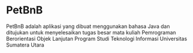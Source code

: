 # PetBnB
PetBnB adalah aplikasi yang dibuat menggunakan bahasa Java dan ditujukan untuk menyelesaikan tugas besar mata kuliah Pemrograman Berorientasi Objek Lanjutan Program Studi Teknologi Informasi Universitas Sumatera Utara
